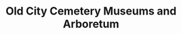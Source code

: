---
layout: repo
title: "Old City Cemetery Museums and Arboretum"
id: 16654
permalink: repos/16654/
---